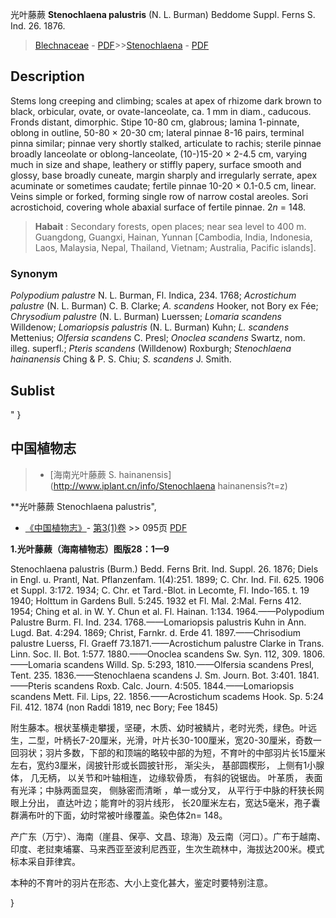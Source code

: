 光叶藤蕨 **Stenochlaena palustris** (N. L. Burman) Beddome Suppl. Ferns S. Ind. 26. 1876.

> [Blechnaceae](http://www.iplant.cn/info/Blechnaceae?t=foc) - [PDF](http://www.iplant.cn/foc/pdf/Blechnaceae.pdf)>>[Stenochlaena](http://www.iplant.cn/info/Stenochlaena?t=foc) - [PDF](http://www.iplant.cn/foc/pdf/Stenochlaena.pdf)

## Description

Stems long creeping and climbing; scales at apex of rhizome dark brown to black, orbicular, ovate, or ovate-lanceolate, ca. 1 mm in diam., caducous. Fronds distant, dimorphic. Stipe 10-80 cm, glabrous; lamina 1-pinnate, oblong in outline, 50-80 × 20-30 cm; lateral pinnae 8-16 pairs, terminal pinna similar; pinnae very shortly stalked, articulate to rachis; sterile pinnae broadly lanceolate or oblong-lanceolate, (10-)15-20 × 2-4.5 cm, varying much in size and shape, leathery or stiffly papery, surface smooth and glossy, base broadly cuneate, margin sharply and irregularly serrate, apex acuminate or sometimes caudate; fertile pinnae 10-20 × 0.1-0.5 cm, linear. Veins simple or forked, forming single row of narrow costal areoles. Sori acrostichoid, covering whole abaxial surface of fertile pinnae. 2*n* = 148.

> **Habait** : 
> Secondary forests, open places; near sea level to 400 m. Guangdong, Guangxi, Hainan, Yunnan [Cambodia, India, Indonesia, Laos, Malaysia, Nepal, Thailand, Vietnam; Australia, Pacific islands].

### Synonym
*Polypodium palustre* N. L. Burman, Fl. Indica, 234. 1768; *Acrostichum palustre* (N. L. Burman) C. B. Clarke; *A. scandens* Hooker, not Bory ex Fée; *Chrysodium palustre* (N. L. Burman) Luerssen; *Lomaria scandens* Willdenow; *Lomariopsis palustris* (N. L. Burman) Kuhn; *L. scandens* Mettenius; *Olfersia scandens* C. Presl; *Onoclea scandens* Swartz, nom. illeg. superfl.; *Pteris scandens* (Willdenow) Roxburgh; *Stenochlaena hainanensis* Ching & P. S. Chiu; *S. scandens* J. Smith.

## Sublist
"
}
## 中国植物志

> * [海南光叶藤蕨  S.  hainanensis](http://www.iplant.cn/info/Stenochlaena hainanensis?t=z)

**光叶藤蕨 Stenochlaena palustris",

* [《中国植物志》](http://www.iplant.cn/frps)- [第3(1)卷](http://www.iplant.cn/frps/vol/3(1)) >> 095页 [PDF](http://www.iplant.cn/frps/pdf/3(1)/095.PDF)

**1.光叶藤蕨（海南植物志）图版28：1一9**

Stenochlaena palustris (Burm.) Bedd. Ferns Brit. Ind. Suppl. 26. 1876; Diels in Engl. u. Prantl, Nat. Pflanzenfam. 1(4):251. 1899; C. Chr. Ind. Fil. 625. 1906 et Suppl. 3:172. 1934; C. Chr. et Tard.-Blot. in Lecomte, Fl. Indo-165. t. 19 1940; Holttum in Gardens Bull. 5:245. 1932 et Fl. Mal. 2:Mal. Ferns 412. 1954; Ching et al. in W. Y. Chun et al. Fl. Hainan. 1:134. 1964.——Polypodium Palustre Burm. Fl. Ind. 234. 1768.——Lomariopsis palustris Kuhn in Ann. Lugd. Bat. 4:294. 1869; Christ, Farnkr. d. Erde 41. 1897.——Chrisodium palustre Luerss, Fl. Graeff 73.1871.——Acrostichum palustre Clarke in Trans. Linn. Soc. II. Bot. 1:577. 1880.——Onoclea scandens Sw. Syn. 112, 309. 1806.——Lomaria scandens Willd. Sp. 5:293, 1810.——Olfersia scandens Presl, Tent. 235. 1836.——Stenochlaena scandens J. Sm. Journ. Bot. 3:401. 1841.——Pteris scandens Roxb. Calc. Journ. 4:505. 1844.——Lomariopsis scandens Mett. Fil. Lips, 22. 1856.——Acrostichum scadems Hook. Sp. 5:24 Fil. 412. 1874 (non Raddi 1819, nec Bory; Fee 1845)

附生藤本。根状茎横走攀援，坚硬，木质、幼时被鳞片，老时光秃，绿色。叶远生，二型，叶柄长7-20厘米，光滑，叶片长30-100厘米，宽20-30厘米，奇数一回羽状；羽片多数，下部的和顶端的略较中部的为短，不育叶的中部羽片长15厘米左右，宽约3厘米，阔披针形或长圆披针形， 渐尖头， 基部圆楔形， 上侧有1小腺体， 几无柄， 以关节和叶轴相连， 边缘软骨质， 有斜的锐锯齿。 叶革质， 表面有光泽；中脉两面显突， 侧脉密而清晰 ，单一或分叉， 从平行于中脉的秆狭长网眼上分出， 直达叶边；能育叶的羽片线形， 长20厘米左右，宽达5毫米，孢子囊群满布叶的下面，幼时常被叶缘覆盖。染色体2n= 148。

产广东（万宁）、海南（崖县、保亭、文昌、琼海）及云南（河口）。广布于越南、印度、老挝柬埔寨、马来西亚至波利尼西亚，生次生疏林中，海拔达200米。模式标本采自菲律宾。

本种的不育叶的羽片在形态、大小上变化甚大，鉴定时要特别注意。

}